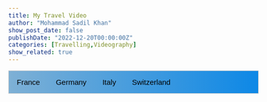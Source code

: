 ```yaml
---
title: My Travel Video
author: "Mohammad Sadil Khan"
show_post_date: false
publishDate: "2022-12-20T00:00:00Z"
categories: [Travelling,Videography]
show_related: true
---
```


<style>
p,h4,b {
color: black;
}
.card {

background: #7f7fd5;
  background: linear-gradient(to right, #91eae4, #86a8e7, #7f7fd5);
  box-shadow: 0 4px 8px 0 rgba(0,0,0,0.2);
  transition: 0.3s;
  width: 100%;
  border-radius: 20px;
  padding: 20px
}

.card:hover {
  box-shadow: 0 8px 16px 0 rgba(0,0,0,0.2);
}

img {
  border-radius: 5px 5px 0 0;
}

.container {
  padding: 2px 16px;
}

/* Style the tab */
.tab {
  overflow: hidden;
  border: 1px solid #ccc;
  background: linear-gradient(to right, #7eb0d5, #0d88e6);
}

/* Style the buttons inside the tab */
.tab button {
  background-color: inherit;
  float: left;
  border: none;
  outline: none;
  cursor: pointer;
  padding: 14px 16px;
  transition: 0.3s;
  font-size: 15px;
}

/* Change background color of buttons on hover */
.tab button:hover {
  background-color: #C8A2C8;
}

/* Create an active/current tablink class */
.tab button.active {
  background-color: #b3d4ff;
}

/* Style the tab content */
.tabcontent {
  display: none;
  padding: 6px 12px;
  border: 1px solid #ccc;
  border-top: none;
  -webkit-animation: fadeEffect 1s;
  animation: fadeEffect 1s;
}

/* Fade in tabs */
@-webkit-keyframes fadeEffect {
  from {opacity: 0;}
  to {opacity: 1;}
}

@keyframes fadeEffect {
  from {opacity: 0;}
  to {opacity: 1;}
}
</style>

<div class="tab">
  <button class="tablinks" onclick="openCity(event, 'France')" id="default">France</button>
  <button class="tablinks" onclick="openCity(event, 'Germany')">Germany</button>
  <button class="tablinks" onclick="openCity(event, 'Italy')">Italy</button>
  <button class="tablinks" onclick="openCity(event, 'Switzerland')">Switzerland</button>
</div>

<!--  Add videos of France --> 
<div id="France" class="tabcontent">
  <h3>France Travel Stories</h3>
<div class="card">
   <iframe width="100%" height="400" src="https://www.youtube.com/embed/zA9hGUqkyao" title="YouTube video player" frameborder="1" allow="accelerometer; autoplay; clipboard-write; encrypted-media; gyroscope; picture-in-picture" allowfullscreen></iframe>
  <div class="container">
    <h4><b>[4K] Lyon | Cinematic Video | France</b></h4> 
    <p>This is a cinematic video of Lyon, France. I lived in this city for six months but created memories of a lifetime. This cinematic video portrays the quiet side of Lyon. If you like my video, please like, comment, and subscribe.</p> 
  </div>
  </div>
<div>&nbsp;</div>
  <div class="card">
   <iframe width="100%" height="400" src="https://www.youtube.com/embed/AlMKd9LOvO8" title="YouTube video player" frameborder="0" allow="accelerometer; autoplay; clipboard-write; encrypted-media; gyroscope; picture-in-picture" allowfullscreen></iframe>
    <div class="container">
    <h4><b>ICE CAVE (GROTTE DE GLACE) | CHAMONIX | France</b></h4> 
    <p>We went to Chamonix from Annecy with Arpan on 6th July 2021.
We visited the Ice Cave. 
To visit there first buy a ticket from the station for Chamonix - Mer de Glace(Train Montevers). It costs 35€ per person for a round trip.
You may then take the Gondola for a ride down the station to Ice cave or you can walk down the road.</p> 
    </div>
  </div>
  <div>&nbsp;</div>
</div>

<div id="Germany" class="tabcontent">
  <h3>Germany Travel Stories</h3>
<div class="card">
   <iframe width="100%" height="400" src="https://www.youtube.com/embed/MUzDmbCigfM" title="YouTube video player" frameborder="0" allow="accelerometer; autoplay; clipboard-write; encrypted-media; gyroscope; picture-in-picture" allowfullscreen></iframe>
  <div class="container">
    <h4><b>[4k] Christmas Market | Düsseldorf | Germany</b></h4> 
    <p>This video is about my trip to the beautiful city of Düsseldorf in Germany on 5th December 2021 with the ESN group of KU Leuven. Every year, the city hosts stunning Christmas markets with beautiful lights, delicious sweets, and a magical environment besides the Rhine River. If you enjoy the video, please do like, share, and subscribe.</p> 
  </div>
</div>
<div>&nbsp;</div>
</div>

<div id="Italy" class="tabcontent">
  <h3>Italy Travel Stories</h3>
<div class="card">
   <iframe width="100%" height="400" src="https://www.youtube.com/embed/uZuM4s21-3w" title="YouTube video player" frameborder="0" allow="accelerometer; autoplay; clipboard-write; encrypted-media; gyroscope; picture-in-picture" allowfullscreen></iframe>
  <div class="container">
    <h4><b> [4K] Italy Trip 2022 | TURIN | GENOA | CINQUE TERRE | CERTALDO | FLORENCE | Italy</b></h4> 
    <p>On 25th May 2022, I took a short trip to Italy with my friend Arghya. This video is about the quiet yet lively, modern yet medieval side of Italian towns. Hope you enjoy it. Please like, share, and subscribe.</p> 
  </div>
</div>
<div>&nbsp;</div>
</div>

<div id="Switzerland" class="tabcontent">
  <h3>Switzerland Travel Stories</h3>
<div class="card">
   <iframe width="100%" height="400" src="https://www.youtube.com/embed/N-rkopyzMac" title="YouTube video player" frameborder="0" allow="accelerometer; autoplay; clipboard-write; encrypted-media; gyroscope; picture-in-picture" allowfullscreen></iframe>
  <div class="container">
    <h4><b>[4K] Switzerland Trip 2022 | JAUNBACH GORGE | LAUTERBRUNNEN | SEELISBERG | Suisse</b></h4> 
    <p>On 12th August 2022, I took a hiking trip to Switzerland with WHATTRIPS for 3 days. This video captures some beautiful moments with our hiking group. If you like my video, please like, comment, share, and subscribe.</p> 
  </div>
</div>
<div>&nbsp;</div>

</div>




<script>
function openCity(evt, cityName) {
  var i, tabcontent, tablinks;
  tabcontent = document.getElementsByClassName("tabcontent");
  for (i = 0; i < tabcontent.length; i++) {
    tabcontent[i].style.display = "none";
  }
  tablinks = document.getElementsByClassName("tablinks");
  for (i = 0; i < tablinks.length; i++) {
    tablinks[i].className = tablinks[i].className.replace(" active", "");
  }
  document.getElementById(cityName).style.display = "block";
  evt.currentTarget.className += " active";
}

// Get the element with id="default" and click on it
document.getElementById("default").click();
</script>




